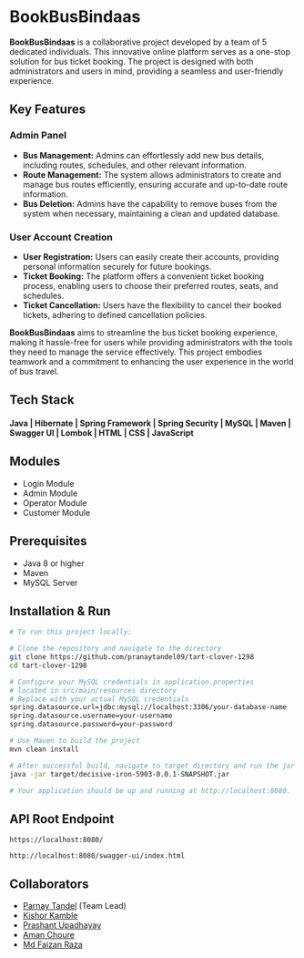 # BookBusBindaas

**BookBusBindaas** is a collaborative project developed by a team of 5 dedicated individuals. This innovative online platform serves as a one-stop solution for bus ticket booking. The project is designed with both administrators and users in mind, providing a seamless and user-friendly experience.

## Key Features

### Admin Panel

- **Bus Management:** Admins can effortlessly add new bus details, including routes, schedules, and other relevant information.
- **Route Management:** The system allows administrators to create and manage bus routes efficiently, ensuring accurate and up-to-date route information.
- **Bus Deletion:** Admins have the capability to remove buses from the system when necessary, maintaining a clean and updated database.

### User Account Creation

- **User Registration:** Users can easily create their accounts, providing personal information securely for future bookings.
- **Ticket Booking:** The platform offers a convenient ticket booking process, enabling users to choose their preferred routes, seats, and schedules.
- **Ticket Cancellation:** Users have the flexibility to cancel their booked tickets, adhering to defined cancellation policies.

**BookBusBindaas** aims to streamline the bus ticket booking experience, making it hassle-free for users while providing administrators with the tools they need to manage the service effectively. This project embodies teamwork and a commitment to enhancing the user experience in the world of bus travel.


## Tech Stack

#### Java | Hibernate | Spring Framework | Spring Security | MySQL | Maven | Swagger UI | Lombok | HTML | CSS | JavaScript

## Modules
- Login Module
- Admin Module
- Operator Module
- Customer Module

## Prerequisites

- Java 8 or higher
- Maven
- MySQL Server

## Installation & Run
```bash
# To run this project locally:

# Clone the repository and navigate to the directory
git clone https://github.com/pranaytandel09/tart-clover-1298
cd tart-clover-1298

# Configure your MySQL credentials in application.properties
# located in src/main/resources directory
# Replace with your actual MySQL credentials
spring.datasource.url=jdbc:mysql://localhost:3306/your-database-name
spring.datasource.username=your-username
spring.datasource.password=your-password

# Use Maven to build the project
mvn clean install

# After successful build, navigate to target directory and run the jar file
java -jar target/decisive-iron-5903-0.0.1-SNAPSHOT.jar

# Your application should be up and running at http://localhost:8080.
```
## API Root Endpoint

```
https://localhost:8080/
```

```
http://localhost:8080/swagger-ui/index.html
```

## Collaborators

- [Parnay Tandel](https://github.com/pranaytandel09) (Team Lead)
- [Kishor Kamble](https://github.com/kishork18)
- [Prashant Upadhayay](https://github.com/Prashantomm)
- [Aman Choure](https://github.com/amanacr0358)
- [Md Faizan Raza](https://github.com/Fiza32)
